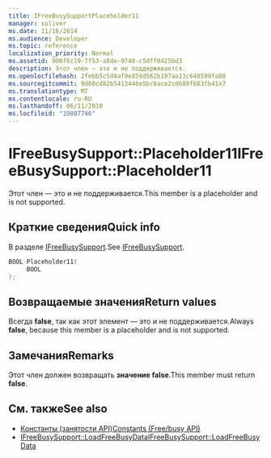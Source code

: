 ```yaml
---
title: IFreeBusySupportPlaceholder11
manager: soliver
ms.date: 11/16/2014
ms.audience: Developer
ms.topic: reference
localization_priority: Normal
ms.assetid: 906f6c19-7f53-a8de-9748-c5dff0425bd3
description: Этот член — это и не поддерживается.
ms.openlocfilehash: 2febb5c5d4af9e859d562b197aa13c640599fa88
ms.sourcegitcommit: 9d60cd82b5413446e5bc8ace2cd689f683fb41a7
ms.translationtype: MT
ms.contentlocale: ru-RU
ms.lasthandoff: 06/11/2018
ms.locfileid: "19807746"
---
```

# <a name="ifreebusysupportplaceholder11"></a><span data-ttu-id="219d6-103">IFreeBusySupport::Placeholder11</span><span class="sxs-lookup"><span data-stu-id="219d6-103">IFreeBusySupport::Placeholder11</span></span>

<span data-ttu-id="219d6-104">Этот член — это и не поддерживается.</span><span class="sxs-lookup"><span data-stu-id="219d6-104">This member is a placeholder and is not supported.</span></span>
  
## <a name="quick-info"></a><span data-ttu-id="219d6-105">Краткие сведения</span><span class="sxs-lookup"><span data-stu-id="219d6-105">Quick info</span></span>

<span data-ttu-id="219d6-106">В разделе [IFreeBusySupport](ifreebusysupport.md).</span><span class="sxs-lookup"><span data-stu-id="219d6-106">See [IFreeBusySupport](ifreebusysupport.md).</span></span>
  
```cpp
BOOL Placeholder11( 
     BOOL  
);
```

## <a name="return-values"></a><span data-ttu-id="219d6-107">Возвращаемые значения</span><span class="sxs-lookup"><span data-stu-id="219d6-107">Return values</span></span>

<span data-ttu-id="219d6-108">Всегда **false**, так как этот элемент — это и не поддерживается.</span><span class="sxs-lookup"><span data-stu-id="219d6-108">Always **false**, because this member is a placeholder and is not supported.</span></span>
  
## <a name="remarks"></a><span data-ttu-id="219d6-109">Замечания</span><span class="sxs-lookup"><span data-stu-id="219d6-109">Remarks</span></span>

<span data-ttu-id="219d6-110">Этот член должен возвращать **значение false**.</span><span class="sxs-lookup"><span data-stu-id="219d6-110">This member must return **false**.</span></span>
  
## <a name="see-also"></a><span data-ttu-id="219d6-111">См. также</span><span class="sxs-lookup"><span data-stu-id="219d6-111">See also</span></span>

- [<span data-ttu-id="219d6-112">Константы (занятости API)</span><span class="sxs-lookup"><span data-stu-id="219d6-112">Constants (Free/busy API)</span></span>](constants-free-busy-api.md) 
- [<span data-ttu-id="219d6-113">IFreeBusySupport::LoadFreeBusyData</span><span class="sxs-lookup"><span data-stu-id="219d6-113">IFreeBusySupport::LoadFreeBusyData</span></span>](ifreebusysupport-loadfreebusydata.md)

